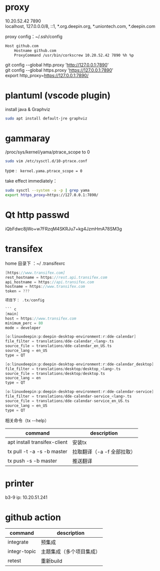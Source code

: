 # proxy

10.20.52.42  7890  
localhost, 127.0.0.0/8, ::1, *.org.deepin.org, *.uniontech.com, *.deepin.com  

proxy config：~/.ssh/config

``` sh
Host github.com
    Hostname github.com
    ProxyCommand /usr/bin/corkscrew 10.20.52.42 7890 %h %p
```
git config --global http.proxy 'http://127.0.0.1:7890'  
git config --global https.proxy 'https://127.0.0.1:7890'  
export http_proxy=https://127.0.0.1:7890/  

# plantuml (vscode plugin)

install java & Graphviz

``` sh
sudo apt install default-jre graphviz
```

# gammaray

/proc/sys/kernel/yama/ptrace_scope to 0

``` sh
sudo vim /etc/sysctl.d/10-ptrace.conf
```
type : ` kernel.yama.ptrace_scope = 0`

take effect immediately：

``` sh
sudo sysctl --system -a -p | grep yama
export https_proxy=https://127.0.0.1:7890/  
```

# Qt http passwd

iQbFdwc8jWo+w7FRzqM4SKRJu7+kg4JzmHmA78SM3g


# transifex

home 目录下 ：~/ .transifexrc

```c
[https://www.transifex.com]
rest_hostname = https://rest.api.transifex.com
api_hostname = https://api.transifex.com
hostname = https://www.transifex.com
token = ???

项目下： .tx/config

``` c
[main]
host = https://www.transifex.com
minimum_perc = 80
mode = developer

[o:linuxdeepin:p:deepin-desktop-environment:r:dde-calendar]
file_filter = translations/dde-calendar_<lang>.ts
source_file = translations/dde-calendar_en_US.ts
source_lang = en_US
type = QT

[o:linuxdeepin:p:deepin-desktop-environment:r:dde-calendar_desktop]
file_filter = translations/desktop/desktop_<lang>.ts
source_file = translations/desktop/desktop.ts
source_lang = en
type = QT

[o:linuxdeepin:p:deepin-desktop-environment:r:dde-calendar-service]
file_filter = translations/dde-calendar-service_<lang>.ts
source_file = translations/dde-calendar-service_en_US.ts
source_lang = en_US
type = QT
```

相关命令（tx --help）

| command                      | description              |
|------------------------------|--------------------------|
| apt install transifex-client | 安装tx                   |
| tx pull -t -a -s -b master   | 拉取翻译（-a -f 全部拉取） |
| tx push -s -b master         | 推送翻译                 |

# printer

b3-9 ip: 10.20.51.241

# github action

| command                      | description              |
|------------------------------|--------------------------|
| integrate                    | 预集成                   | 
| integr-topic                 | 主题集成（多个项目集成） |
| retest                       | 重新build                |

